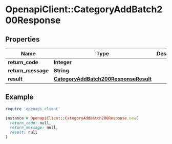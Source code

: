 # OpenapiClient::CategoryAddBatch200Response

## Properties

| Name | Type | Description | Notes |
| ---- | ---- | ----------- | ----- |
| **return_code** | **Integer** |  | [optional] |
| **return_message** | **String** |  | [optional] |
| **result** | [**CategoryAddBatch200ResponseResult**](CategoryAddBatch200ResponseResult.md) |  | [optional] |

## Example

```ruby
require 'openapi_client'

instance = OpenapiClient::CategoryAddBatch200Response.new(
  return_code: null,
  return_message: null,
  result: null
)
```

